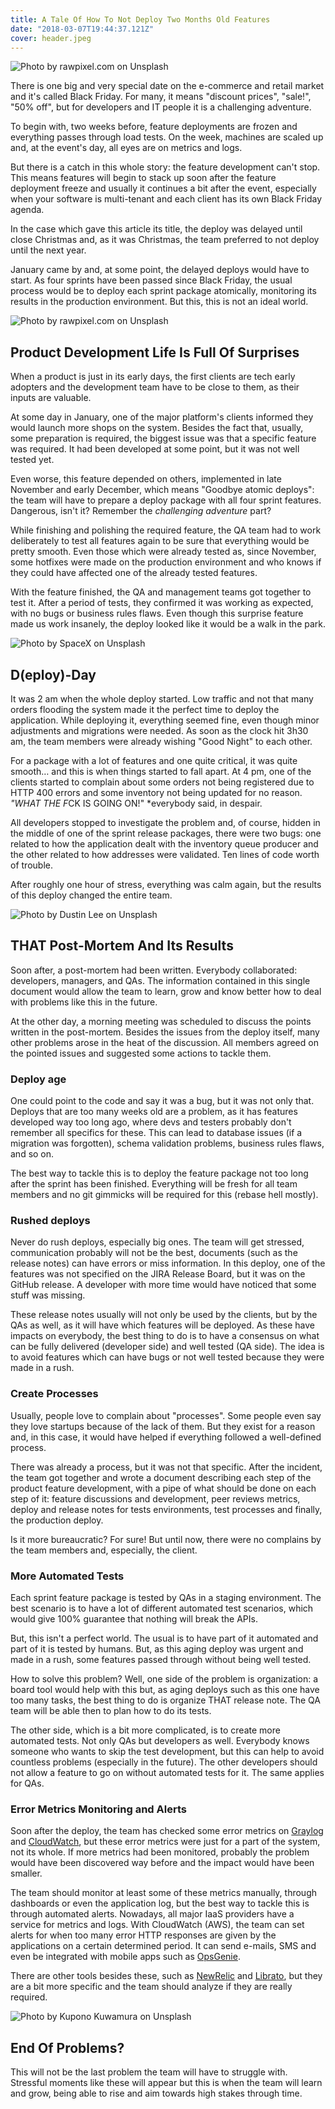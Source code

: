 ```yaml
---
title: A Tale Of How To Not Deploy Two Months Old Features
date: "2018-03-07T19:44:37.121Z"
cover: header.jpeg
---
```


![Photo by rawpixel.com on Unsplash](header.jpeg)

There is one big and very special date on the e-commerce and retail market and it's called Black Friday. For many, it means "discount prices", "sale!", "50% off", but for developers and IT people it is a challenging adventure.

To begin with, two weeks before, feature deployments are frozen and everything passes through load tests. On the week, machines are scaled up and, at the event's day, all eyes are on metrics and logs.

But there is a catch in this whole story: the feature development can't stop. This means features will begin to stack up soon after the feature deployment freeze and usually it continues a bit after the event, especially when your software is multi-tenant and each client has its own Black Friday agenda.

In the case which gave this article its title, the deploy was delayed until close Christmas and, as it was Christmas, the team preferred to not deploy until the next year.

January came by and, at some point, the delayed deploys would have to start. As four sprints have been passed since Black Friday, the usual process would be to deploy each sprint package atomically, monitoring its results in the production environment. But this, this is not an ideal world.

![Photo by rawpixel.com on Unsplash](surprises.jpeg)

## Product Development Life Is Full Of Surprises

When a product is just in its early days, the first clients are tech early adopters and the development team have to be close to them, as their inputs are valuable.

At some day in January, one of the major platform's clients informed they would launch more shops on the system. Besides the fact that, usually, some preparation is required, the biggest issue was that a specific feature was required. It had been developed at some point, but it was not well tested yet.

Even worse, this feature depended on others, implemented in late November and early December, which means "Goodbye atomic deploys": the team will have to prepare a deploy package with all four sprint features. Dangerous, isn't it? Remember the *challenging adventure* part?

While finishing and polishing the required feature, the QA team had to work deliberately to test all features again to be sure that everything would be pretty smooth. Even those which were already tested as, since November, some hotfixes were made on the production environment and who knows if they could have affected one of the already tested features.

With the feature finished, the QA and management teams got together to test it. After a period of tests, they confirmed it was working as expected, with no bugs or business rules flaws. Even though this surprise feature made us work insanely, the deploy looked like it would be a walk in the park.

![Photo by SpaceX on Unsplash](deploy.jpeg)

## D(eploy)-Day

It was 2 am when the whole deploy started. Low traffic and not that many orders flooding the system made it the perfect time to deploy the application. While deploying it, everything seemed fine, even though minor adjustments and migrations were needed. As soon as the clock hit 3h30 am, the team members were already wishing "Good Night" to each other.

For a package with a lot of features and one quite critical, it was quite smooth… and this is when things started to fall apart. At 4 pm, one of the clients started to complain about some orders not being registered due to HTTP 400 errors and some inventory not being updated for no reason. *"WHAT THE F*CK IS GOING ON!" *everybody said, in despair.

All developers stopped to investigate the problem and, of course, hidden in the middle of one of the sprint release packages, there were two bugs: one related to how the application dealt with the inventory queue producer and the other related to how addresses were validated. Ten lines of code worth of trouble.

After roughly one hour of stress, everything was calm again, but the results of this deploy changed the entire team.

![Photo by Dustin Lee on Unsplash](postmortem.jpeg)

## THAT Post-Mortem And Its Results

Soon after, a post-mortem had been written. Everybody collaborated: developers, managers, and QAs. The information contained in this single document would allow the team to learn, grow and know better how to deal with problems like this in the future.

At the other day, a morning meeting was scheduled to discuss the points written in the post-mortem. Besides the issues from the deploy itself, many other problems arose in the heat of the discussion. All members agreed on the pointed issues and suggested some actions to tackle them.

### Deploy age

One could point to the code and say it was a bug, but it was not only that. Deploys that are too many weeks old are a problem, as it has features developed way too long ago, where devs and testers probably don't remember all specifics for these. This can lead to database issues (if a migration was forgotten), schema validation problems, business rules flaws, and so on.

The best way to tackle this is to deploy the feature package not too long after the sprint has been finished. Everything will be fresh for all team members and no git gimmicks will be required for this (rebase hell mostly).

### Rushed deploys

Never do rush deploys, especially big ones. The team will get stressed, communication probably will not be the best, documents (such as the release notes) can have errors or miss information. In this deploy, one of the features was not specified on the JIRA Release Board, but it was on the GitHub release. A developer with more time would have noticed that some stuff was missing.

These release notes usually will not only be used by the clients, but by the QAs as well, as it will have which features will be deployed. As these have impacts on everybody, the best thing to do is to have a consensus on what can be fully delivered (developer side) and well tested (QA side). The idea is to avoid features which can have bugs or not well tested because they were made in a rush.

### Create Processes

Usually, people love to complain about "processes". Some people even say they love startups because of the lack of them. But they exist for a reason and, in this case, it would have helped if everything followed a well-defined process.

There was already a process, but it was not that specific. After the incident, the team got together and wrote a document describing each step of the product feature development, with a pipe of what should be done on each step of it: feature discussions and development, peer reviews metrics, deploy and release notes for tests environments, test processes and finally, the production deploy.

Is it more bureaucratic? For sure! But until now, there were no complains by the team members and, especially, the client.

### More Automated Tests

Each sprint feature package is tested by QAs in a staging environment. The best scenario is to have a lot of different automated test scenarios, which would give 100% guarantee that nothing will break the APIs.

But, this isn't a perfect world. The usual is to have part of it automated and part of it is tested by humans. But, as this aging deploy was urgent and made in a rush, some features passed through without being well tested.

How to solve this problem? Well, one side of the problem is organization: a board tool would help with this but, as aging deploys such as this one have too many tasks, the best thing to do is organize THAT release note. The QA team will be able then to plan how to do its tests.

The other side, which is a bit more complicated, is to create more automated tests. Not only QAs but developers as well. Everybody knows someone who wants to skip the test development, but this can help to avoid countless problems (especially in the future). The other developers should not allow a feature to go on without automated tests for it. The same applies for QAs.

### Error Metrics Monitoring and Alerts

Soon after the deploy, the team has checked some error metrics on [Graylog](https://www.graylog.org) and [CloudWatch](https://aws.amazon.com/cloudwatch/), but these error metrics were just for a part of the system, not its whole. If more metrics had been monitored, probably the problem would have been discovered way before and the impact would have been smaller.

The team should monitor at least some of these metrics manually, through dashboards or even the application log, but the best way to tackle this is through automated alerts. Nowadays, all major IaaS providers have a service for metrics and logs. With CloudWatch (AWS), the team can set alerts for when too many error HTTP responses are given by the applications on a certain determined period. It can send e-mails, SMS and even be integrated with mobile apps such as [OpsGenie](https://www.opsgenie.com/).

There are other tools besides these, such as [NewRelic](https://newrelic.com/) and [Librato](https://www.librato.com/), but they are a bit more specific and the team should analyze if they are really required.

![Photo by Kupono Kuwamura on Unsplash](noproblems.jpeg)

## End Of Problems?

This will not be the last problem the team will have to struggle with. Stressful moments like these will appear but this is when the team will learn and grow, being able to rise and aim towards high stakes through time.
